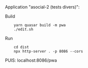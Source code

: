 Application "asocial-2 (tests divers)":

Build

        yarn quasar build -m pwa
        ./edit.sh

Run

        cd dist
        npx http-server . -p 8086 --cors
    
PUIS: localhost:8086/pwa
